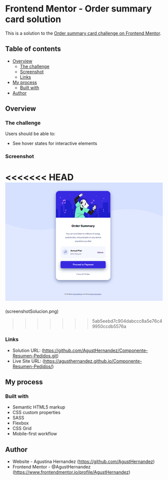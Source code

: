 # Frontend Mentor - Order summary card solution

This is a solution to the [Order summary card challenge on Frontend Mentor](https://www.frontendmentor.io/challenges/order-summary-component-QlPmajDUj).

## Table of contents

- [Overview](#overview)
  - [The challenge](#the-challenge)
  - [Screenshot](#screenshot)
  - [Links](#links)
- [My process](#my-process)
  - [Built with](#built-with)
- [Author](#author)


## Overview

### The challenge

Users should be able to:

- See hover states for interactive elements

### Screenshot

<<<<<<< HEAD
![Solution preview for the Order summary card coding challenge](screenshotSolucion.png)
=======
(screenshotSolucion.png)
>>>>>>> 5ab5eebd7c904dabccc8a5e76c49950ccdb5576a

### Links

- Solution URL: (https://github.com/AgustHernandez/Componente-Resumen-Pedidos.git)
- Live Site URL: (https://agusthernandez.github.io/Componente-Resumen-Pedidos/)

## My process

### Built with

- Semantic HTML5 markup
- CSS custom properties
- SASS
- Flexbox
- CSS Grid
- Mobile-first workflow

## Author

- Website - Agustina Hernandez (https://github.com/AgustHernandez)
- Frontend Mentor - @AgustHernandez (https://www.frontendmentor.io/profile/AgustHernandez)
